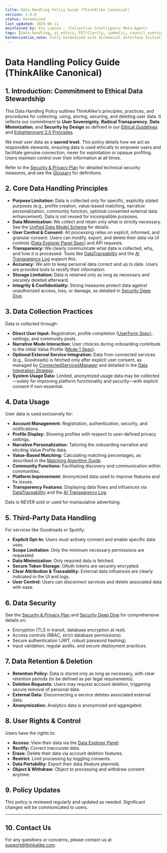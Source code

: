 ```yaml
---
title: Data Handling Policy Guide (ThinkAlike Canonical)
version: 3.0.0
status: Harmonized
last_updated: 2025-06-11
maintained_by: Eos Lumina ∴ (Collective Intelligence Meta-Agent)
tags: [data_handling, ai_ethics, PET/Clarity, symbolic, council_oversight]
harmonization_note: Fully harmonized with Alchemical Interface Initiative, PET/Clarity, and project-wide symbolic/ritual framing. Supersedes all legacy data_handling_policy_guide.md files. Council oversight and crosslinks verified.
---
```

# Data Handling Policy Guide (ThinkAlike Canonical)

## 1. Introduction: Commitment to Ethical Data Stewardship
This Data Handling Policy outlines ThinkAlike's principles, practices, and procedures for collecting, using, storing, securing, and deleting user data. It reflects our commitment to **User Sovereignty**, **Radical Transparency**, **Data Minimization**, and **Security by Design** as defined in our [Ethical Guidelines](../../../ethics/ethical_guidelines.md) and [Enlightenment 2.0 Principles](../../../seed/core/enlightenment_2_0_principles.md).

We treat user data as a **sacred trust**. This policy details how we act as responsible stewards, ensuring data is used ethically to empower users and facilitate genuine connection, never for exploitation or opaque profiling. Users maintain control over their information at all times.

Refer to the [Security & Privacy Plan](../../../architecture/security/security_and_privacy_plan.md) for detailed technical security measures, and see the [Glossary](../../../glossary.md) for definitions.

## 2. Core Data Handling Principles
- **Purpose Limitation:** Data is collected only for specific, explicitly stated purposes (e.g., profile creation, value-based matching, narrative personalization, community function, optional consented external data enhancement). Data is not reused for incompatible purposes.
- **Data Minimization:** We collect and retain only what is strictly necessary. See the [Unified Data Model Schema](../../../architecture/database/unified_data_model_schema.md) for details.
- **User Control & Consent:** All processing relies on explicit, informed, and granular consent. Users can modify, export, and delete their data via UI controls ([Data Explorer Panel Spec](../../../components/ui_components/data_explorer_panel_spec.md)) and API requests.
- **Transparency:** We clearly communicate what data is collected, why, and how it is processed. Tools like [DataTraceability](../../../components/ui_components/data_traceability.md) and the [AI Transparency Log](../ai/ai_transparency_log.md) support this.
- **Accuracy:** We aim to keep personal data correct and up to date. Users are provided tools to rectify their information.
- **Storage Limitation:** Data is retained only as long as necessary and securely deleted afterward.
- **Integrity & Confidentiality:** Strong measures protect data against unauthorized access, loss, or damage, as detailed in [Security Deep Dive](../../../architecture/security/security_deep_dive.md).

## 3. Data Collection Practices
Data is collected through:
- **Direct User Input:** Registration, profile completion ([UserForm Spec](../../../components/ui_components/UserForm_spec.md)), settings, and community posts.
- **Narrative Mode Interaction:** User choices during onboarding contribute to the initial Value Profile ([Mode 1 Spec](../../../architecture/modes/mode1_narrative_onboarding_spec.md)).
- **Optional External Service Integration:** Data from connected services (e.g., Goodreads) is fetched only after explicit user consent, as managed by [ConnectedServicesManager](../../../components/ui_components/connected_services_manager_spec.md) and detailed in the [Data Integration Strategy](../../../architecture/data_integration_strategy.md).
- **System Usage Data:** Limited, anonymized usage data may be collected—solely for improving platform functionality and security—with explicit consent if non-essential.

## 4. Data Usage
User data is used exclusively for:
- **Account Management:** Registration, authentication, security, and notifications.
- **Profile Display:** Showing profiles with respect to user-defined privacy settings.
- **Narrative Personalization:** Tailoring the onboarding narrative and eliciting Value Profile data.
- **Value-Based Matching:** Calculating matching percentages, as described in the [Matching Algorithm Guide](../matching_algorithm_guide.md).
- **Community Functions:** Facilitating discovery and communication within communities.
- **Platform Improvement:** Anonymized data used to improve features and fix issues.
- **Transparency Features:** Displaying data flows and influences via [DataTraceability](../../../components/ui_components/data_traceability.md) and the [AI Transparency Log](../ai/ai_transparency_log.md).

Data is NEVER sold or used for manipulative advertising.

## 5. Third-Party Data Handling
For services like Goodreads or Spotify:
- **Explicit Opt-In:** Users must actively connect and enable specific data uses.
- **Scope Limitation:** Only the minimum necessary permissions are requested.
- **Data Minimization:** Only required data is fetched.
- **Secure Token Storage:** OAuth tokens are securely encrypted.
- **Clear Attribution & Traceability:** External data influences are clearly indicated in the UI and logs.
- **User Control:** Users can disconnect services and delete associated data with ease.

## 6. Data Security
See the [Security & Privacy Plan](../../../architecture/security/security_and_privacy_plan.md) and [Security Deep Dive](../../../architecture/security/security_deep_dive.md) for comprehensive details on:
- Encryption (TLS in transit, database encryption at rest).
- Access controls (RBAC, strict database permissions).
- Secure authentication (JWT, robust password hashing).
- Input validation, regular audits, and secure deployment practices.

## 7. Data Retention & Deletion
- **Retention Policy:** Data is stored only as long as necessary, with clear retention periods (to be defined as per legal requirements).
- **Deletion Requests:** Users may request account deletion, triggering secure removal of personal data.
- **External Data:** Disconnecting a service deletes associated external data.
- **Anonymization:** Analytics data is anonymized and aggregated.

## 8. User Rights & Control
Users have the rights to:
- **Access:** View their data via the [Data Explorer Panel](../../../components/ui_components/data_explorer_panel_spec.md).
- **Rectify:** Correct inaccurate data.
- **Erase:** Delete their data via account deletion features.
- **Restrict:** Limit processing by toggling consents.
- **Data Portability:** Export their data (feature planned).
- **Object & Withdraw:** Object to processing and withdraw consent anytime.

## 9. Policy Updates
This policy is reviewed regularly and updated as needed. Significant changes will be communicated to users.

---
## 10. Contact Us
For any questions or concerns, please contact us at [support@thinkalike.com](mailto:support@thinkalike.com).
